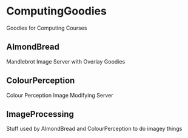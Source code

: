 ComputingGoodies
================

Goodies for Computing Courses


## AlmondBread

Mandlebrot Image Server with Overlay Goodies


## ColourPerception

Colour Perception Image Modifying Server


## ImageProcessing

Stuff used by AlmondBread and ColourPerception to do imagey things
